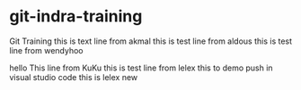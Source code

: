 # git-indra-training

Git Training
this is text line from akmal
this is test line from aldous
this is test line from wendyhoo

hello
This line from KuKu
this is test line from lelex
this to demo push in visual studio code
this is lelex new
